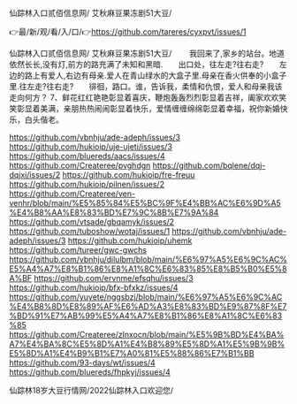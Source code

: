 仙踪林入口贰佰信息网/
艾秋麻豆果冻剧51大豆/


👉最/新/观/看/入/口/👉https://github.com/tareres/cyxpvt/issues/1

仙踪林入口贰佰信息网/
艾秋麻豆果冻剧51大豆/
　　我回来了,家乡的站台。地道依然长长,没有灯,前方的路充满了未知和黑暗.　　出口处，往左走?往右走?　　左边的路上有爱人,右边有母亲.爱人在青山绿水的大盒子里.母亲在香火供奉的小盒子里.往左走?往右走?　　徘徊，路口。谁，告诉我，柔情和仇恨，爱人和母亲我该走向何方？
	7、鲜花红红艳艳彰显着喜庆，鞭炮轰轰烈烈彰显着吉祥，阖家欢欢笑笑彰显着美满，亲朋热热闹闹彰显着快乐，爱情缠缠绵绵彰显着幸福，祝你新婚快乐，白头偕老。


https://github.com/vbnhju/ade-adeph/issues/3
https://github.com/hukioip/uje-ujeti/issues/3
https://github.com/bluereds/aacs/issues/4
https://github.com/Createree/pvghdgn
https://github.com/bqlene/dqj-dqjxi/issues/2
https://github.com/hukioip/fre-freuu
https://github.com/hukioip/pilnen/issues/2
https://github.com/Createree/ven-venhr/blob/main/%E5%85%84%E5%BC%9F%E4%BB%AC%E6%9D%A5%E4%B8%AA%E8%83%BD%E7%9C%8B%E7%9A%84
https://github.com/vtsade/gbqamyk/issues/2
https://github.com/tuboshow/wotaj/issues/1
https://github.com/vbnhju/ade-adeph/issues/3
https://github.com/hukioip/uhemk
https://github.com/tureer/gwc-gwchs
https://github.com/vbnhju/dilulbm/blob/main/%E6%97%A5%E6%9C%AC%E5%A4%A7%E8%B1%86%E8%A1%8C%E6%83%85%E8%B5%B0%E5%8A%BF
https://github.com/ervnme/efsqhu/issues/3
https://github.com/hukioip/bfx-bfxkz/issues/4
https://github.com/yuyete/nggsbzj/blob/main/%E6%97%A5%E6%9C%AC%E4%B8%8D%E8%89%AF%E6%AD%A3%E8%83%BD%E9%87%8F%E7%BD%91%E7%AB%99%E5%A4%A7%E8%B1%86%E8%A1%8C%E6%83%85
https://github.com/Createree/zlnxocn/blob/main/%E5%9B%BD%E4%BA%A7%E4%BA%8C%E5%8D%A1%E4%B8%89%E5%8D%A1%E5%9B%9B%E5%8D%A1%E4%B9%B1%E7%A0%81%E5%88%86%E7%B1%BB
https://github.com/93-days/wt/issues/4
https://github.com/bluereds/fhpkyj/issues/4

仙踪林18岁大豆行情网/2022仙踪林入口欢迎您/
